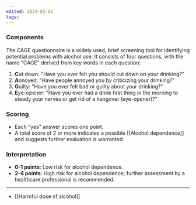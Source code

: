 ```yaml
---
edited: 2024-03-02
tags:
---
```

### Components
The CAGE questionnaire is a widely used, brief screening tool for identifying potential problems with alcohol use. It consists of four questions, with the name "CAGE" derived from key words in each question:
1. **C**ut down: "Have you ever felt you should cut down on your drinking?"
2. **A**nnoyed: "Have people annoyed you by criticizing your drinking?"
3. **G**uilty: "Have you ever felt bad or guilty about your drinking?"
4. **E**ye-opener: "Have you ever had a drink first thing in the morning to steady your nerves or get rid of a hangover (eye-opener)?"
### Scoring
- Each "yes" answer scores one point.
- A total score of 2 or more indicates a possible [[Alcohol dependence]] and suggests further evaluation is warranted.

### Interpretation
- **0-1 points**: Low risk for alcohol dependence.
- **2-4 points**: High risk for alcohol dependence; further assessment by a healthcare professional is recommended.
---
- [[Harmful dose of alcohol]] 